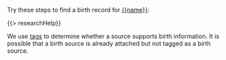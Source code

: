 Try these steps to find a birth record for [{{name}}](https://familysearch.org/tree/person/{{pid}}/details):

{{> researchHelp}}

We use [tags](https://familysearch.org/ask/salesforce/viewArticle?urlname=Adding-Changing-and-Removing-Tags-from-Sources&lang=en)
to determine whether a source supports birth information. It is possible that a birth
source is already attached but not tagged as a birth source.
